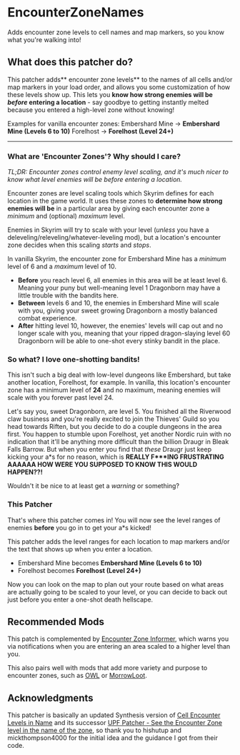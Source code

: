 # EncounterZoneNames

Adds encounter zone levels to cell names and map markers, so you know what you're walking into!

## What does this patcher do?

This patcher adds** encounter zone levels** to the names of all cells and/or map markers in your load order, and allows you some customization of how these levels show up. This lets you **know how strong enemies will be *before* entering a location** - say goodbye to getting instantly melted because you entered a high-level zone without knowing!

Examples for vanilla encounter zones: 
Embershard Mine -> **Embershard Mine (Levels 6 to 10)**
Forelhost -> **Forelhost (Level 24+)**

------------

### What are 'Encounter Zones'? Why should I care?

*TL;DR: Encounter zones control enemy level scaling, and it's much nicer to know what level enemies will be before entering a location.*

Encounter zones are level scaling tools which Skyrim defines for each location in the game world. It uses these zones to **determine how strong enemies will be** in a particular area by giving each encounter zone a *minimum* and (optional) *maximum* level.

Enemies in Skyrim will try to scale with your level (*unless* you have a deleveling/releveling/whatever-leveling mod), but a location's encounter zone decides when this scaling *starts* and *stops*.

In vanilla Skyrim, the encounter zone for Embershard Mine has a *minimum* level of 6 and a *maximum* level of 10.
- **Before** you reach level 6, all enemies in this area will be at least level 6. Meaning your puny but well-meaning level 1 Dragonborn may have a little trouble with the bandits here.
- **Between** levels 6 and 10, the enemies in Embershard Mine will scale with you, giving your sweet growing Dragonborn a mostly balanced combat experience.
- **After** hitting level 10, however, the enemies' levels will cap out and no longer scale with you, meaning that your ripped dragon-slaying level 60 Dragonborn will be able to one-shot every stinky bandit in the place.


### So what? I love one-shotting bandits!
This isn't such a big deal with low-level dungeons like Embershard, but take another location, Forelhost, for example. In vanilla, this location's encounter zone has a minimum level of **24** and no maximum, meaning enemies will scale with you forever past level 24.

Let's say you, sweet Dragonborn, are level 5. You finished all the Riverwood claw business and you're really excited to join the Thieves' Guild so you head towards Riften, but you decide to do a couple dungeons in the area first. You happen to stumble upon Forelhost, yet another Nordic ruin with no indication that it'll be anything more difficult than the billion Draugr in Bleak Falls Barrow. But when you enter you find that *these* Draugr just keep kicking your a\*s for no reason, which is **REALLY F\*\*\*ING FRUSTRATING AAAAAA HOW WERE YOU SUPPOSED TO KNOW THIS WOULD HAPPEN??!**

Wouldn't it be nice to at least get a *warning* or something?


### This Patcher

That's where this patcher comes in! You will now see the level ranges of enemies **before** you go in to get your a\*s kicked!

This patcher adds the level ranges for each location to map markers and/or the text that shows up when you enter a location.

- Embershard Mine becomes **Embershard Mine (Levels 6 to 10)**
- Forelhost becomes **Forelhost (Level 24+)**

Now you can look on the map to plan out your route based on what areas are actually going to be scaled to your level, or you can decide to back out just before you enter a one-shot death hellscape.

## Recommended Mods
This patch is complemented by [Encounter Zone Informer](https://www.nexusmods.com/skyrimspecialedition/mods/124456 "Encounter Zone Informer"), which warns you via notifications when you are entering an area scaled to a higher level than you.

This also pairs well with mods that add more variety and purpose to encounter zones, such as [OWL](https://www.nexusmods.com/skyrimspecialedition/mods/49681 "OWL")  or [MorrowLoot](https://www.nexusmods.com/skyrimspecialedition/mods/3058?tab=description "MorrowLoot").

## Acknowledgments
This patcher is basically an updated Synthesis version of [Cell Encounter Levels in Name](https://www.nexusmods.com/skyrimspecialedition/mods/4024 "Cell Encounter Levels in Name") and its successor [UPF Patcher - See the Encounter Zone level in the name of the zone](https://www.nexusmods.com/skyrimspecialedition/mods/19881/ "UPF Patcher - See the Encounter Zone level in the name of the zone"), so thank you to hishutup and mickthompson4000 for the initial idea and the guidance I got from their code.

